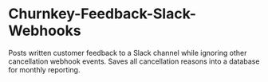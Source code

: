 # Churnkey-Feedback-Slack-Webhooks
Posts written customer feedback to a Slack channel while ignoring other cancellation webhook events. Saves all cancellation reasons into a database for monthly reporting.
